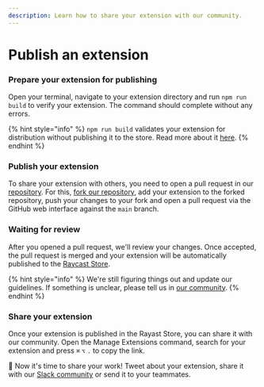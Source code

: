 ```yaml
---
description: Learn how to share your extension with our community.
---
```


# Publish an extension

### Prepare your extension for publishing

Open your terminal, navigate to your extension directory and run `npm run build` to verify your extension. The command should complete without any errors.

{% hint style="info" %}
`npm run build` validates your extension for distribution without publishing it to the store. Read more about it [here](../information/cli.md#build).
{% endhint %}

### Publish your extension

To share your extension with others, you need to open a pull request in our [repository](https://github.com/raycast/extensions). For this, [fork our repository](https://docs.github.com/en/get-started/quickstart/fork-a-repo), add your extension to the forked repository, push your changes to your fork and open a pull request via the GitHub web interface against the `main` branch.

### Waiting for review

After you opened a pull request, we'll review your changes. Once accepted, the pull request is merged and your extension will be automatically published to the [Raycast Store](https://raycast.com/store).

{% hint style="info" %}
We're still figuring things out and update our guidelines. If something is unclear, please tell us in [our community](https://raycast.com/community).
{% endhint %}

### Share your extension

Once your extension is published in the Rayast Store, you can share it with our community. Open the Manage Extensions command, search for your extension and press `⌘` `⌥` `.` to copy the link. 

🚀 Now it's time to share your work! Tweet about your extension, share it with our [Slack community](https://raycast.com/community) or send it to your teammates. 

